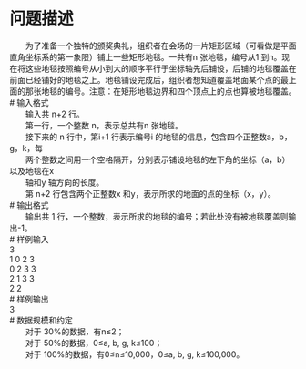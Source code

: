<div id="pcont1" style="margin-top:20px; display:block;">

# 问题描述

<div class="pdcont">　　为了准备一个独特的颁奖典礼，组织者在会场的一片矩形区域（可看做是平面直角坐标系的第一象限）铺上一些矩形地毯。一共有n 张地毯，编号从1 到n。现在将这些地毯按照编号从小到大的顺序平行于坐标轴先后铺设，后铺的地毯覆盖在前面已经铺好的地毯之上。地毯铺设完成后，组织者想知道覆盖地面某个点的最上面的那张地毯的编号。注意：在矩形地毯边界和四个顶点上的点也算被地毯覆盖。</div>
# 输入格式

<div class="pdcont">　　输入共 n+2 行。<br/>
　　第一行，一个整数 n，表示总共有n 张地毯。<br/>
　　接下来的 n 行中，第i+1 行表示编号i 的地毯的信息，包含四个正整数a，b，g，k，每<br/>
　　两个整数之间用一个空格隔开，分别表示铺设地毯的左下角的坐标（a，b）以及地毯在x<br/>
　　轴和y 轴方向的长度。<br/>
　　第 n+2 行包含两个正整数x 和y，表示所求的地面的点的坐标（x，y）。</div>
# 输出格式

<div class="pdcont">　　输出共 1 行，一个整数，表示所求的地毯的编号；若此处没有被地毯覆盖则输出-1。</div>
# 样例输入

<div class="pddata">3<br/>
1 0 2 3<br/>
0 2 3 3<br/>
2 1 3 3<br/>
2 2</div>
# 样例输出

<div class="pddata">3</div>
# 数据规模和约定

<div class="pdcont">　　对于 30%的数据，有n≤2；<br/>
　　对于 50%的数据，0≤a, b, g, k≤100；<br/>
　　对于 100%的数据，有0≤n≤10,000，0≤a, b, g, k≤100,000。</div>

</div>